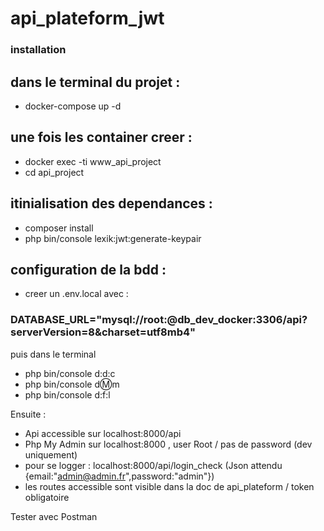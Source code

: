 # api_plateform_jwt

### installation

## dans le terminal du projet :

 - docker-compose up -d

## une fois les container creer :
 - docker exec -ti www_api_project
 - cd api_project

## itinialisation des dependances :
- composer install
- php bin/console lexik:jwt:generate-keypair

## configuration de la bdd :
- creer un .env.local avec :
### DATABASE_URL="mysql://root:@db_dev_docker:3306/api?serverVersion=8&charset=utf8mb4"
puis dans le terminal
- php bin/console d:d:c
- php bin/console d:m:m
- php bin/console d:f:l

Ensuite :
- Api accessible sur localhost:8000/api
- Php My Admin sur localhost:8000 , user Root / pas de password (dev uniquement)
- pour se logger : localhost:8000/api/login_check (Json attendu {email:"admin@admin.fr",password:"admin"})
- les routes accessible sont visible dans la doc de api_plateform / token obligatoire

Tester avec Postman